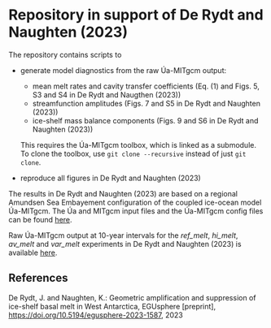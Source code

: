 # Repository in support of De Rydt and Naughten (2023)

The repository contains scripts to

* generate model diagnostics from the raw Úa-MITgcm output:
  + mean melt rates and cavity transfer coefficients (Eq. (1) and Figs. 5, S3 and S4 in De Rydt and Naugthen (2023))
  + streamfunction amplitudes (Figs. 7 and S5 in De Rydt and Naughten (2023))
  + ice-shelf mass balance components (Figs. 9 and S6 in De Rydt and Naughten (2023))
    
  This requires the Úa-MITgcm toolbox, which is linked as a submodule. To clone the toolbox, use `git clone --recursive` instead of just `git clone`.
  
* reproduce all figures in De Rydt and Naughten (2023)

The results in De Rydt and Naughten (2023) are based on a regional Amundsen Sea Embayement configuration of the coupled ice-ocean model Úa-MITgcm. The Úa and MITgcm input files and the Úa-MITgcm config files can be found [here](https://github.com/knaughten/UaMITgcm/tree/archer2/example/ASE_999).

Raw Úa-MITgcm output at 10-year intervals for the _ref\_melt_, _hi\_melt_, _av\_melt_ and _var\_melt_ experiments in De Rydt and Naughten (2023) is available [here](https://zenodo.org/records/10778033).

## References
De Rydt, J. and Naughten, K.: Geometric amplification and suppression of ice-shelf basal melt in West Antarctica, EGUsphere \[preprint\], https://doi.org/10.5194/egusphere-2023-1587, 2023


